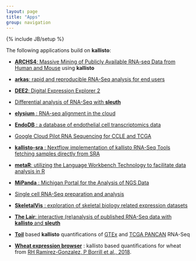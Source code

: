 ```yaml
---
layout: page
title: "Apps"
group: navigation
---
```


{% include JB/setup %}

The following applications build on __kallisto__:


- [__ARCHS4__: Massive Mining of Publicly Available RNA-seq Data from Human and Mouse](http://amp.pharm.mssm.edu/archs4/) using __kallisto__

- [__arkas__: rapid and reproducible RNA-Seq analysis for end users](https://github.com/Al3n70rn/arkas)

- [__DEE2__: Digital Expression Explorer 2](http://dee2.io/) 

- [Differential analysis of RNA-Seq with __sleuth__](http://pachterlab.github.io/sleuth)

- [__elysium__ : RNA-seq alignment in the cloud](https://github.com/maayanlab/elysium)
  
- [__EndoDB__ : a database of endothelial cell transcriptomics data](https://endotheliomics.shinyapps.io/endodb/)

- [Google Cloud Pilot RNA Sequencing for CCLE and TCGA](https://osf.io/gqrz9/)

- [__kallisto-sra__ : Nextflow implementation of kallisto RNA-Seq Tools fetching samples directly from SRA](https://github.com/lifebit-ai/kallisto-sra)

- [__metaR__: utilizing the Language Workbench Technology to facilitate data analysis in R](http://campagnelab.org/metar-1-8-0-released/)

- [__MiPanda__ : Michigan Portal for the Analysis of NGS Data](http://www.mipanda.org/)

- [Single cell RNA-Seq preparation and analysis](singlecell.html)

- [__SkeletalVis__ : exploration of skeletal biology related expression datasets](http://phenome.manchester.ac.uk/)

- [__The Lair__: interactive (re)analysis of published RNA-Seq data with __kallisto__ and __sleuth__](http://pachterlab.github.io/lair)

- [__Toil__](https://github.com/BD2KGenomics/toil) based __kallisto__ quantifications of [GTEx](https://genome-cancer.soe.ucsc.edu/proj/site/xena/datapages/?dataset=gtex_Kallisto_est_counts&host=https://toil.xenahubs.net) and [TCGA PANCAN](https://genome-cancer.soe.ucsc.edu/proj/site/xena/datapages/?dataset=tcga_Kallisto_est_counts&host=https://toil.xenahubs.net) RNA-Seq

- [__Wheat expression browser__](http://wheat-expression.com/) : kallisto based quantifications for wheat from [RH Ramirez-Gonzalez, P Borrill et al., 2018](http://dx.doi.org/10.1126/science.aar6089).